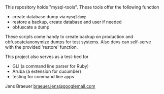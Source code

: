 This repository holds "mysql-tools". These tools offer the following function

- create database dump via `mysqldump`
- restore a backup, create database and user if needed
- obfuscate a dump

These scripts come handy to create backup on production and
obfuscate/anonymize dumps for test systems. Also devs can self-serve
with the provided 'restore' function.

This project also serves as a test-bed for

- GLI (a command line parser for Ruby)
- Aruba (a extension for cucumber)
- testing for command line apps

Jens Braeuer <braeuer.jens@googlemail.com>
